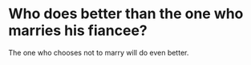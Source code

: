 # Who does better than the one who marries his fiancee?

The one who chooses not to marry will do even better.
